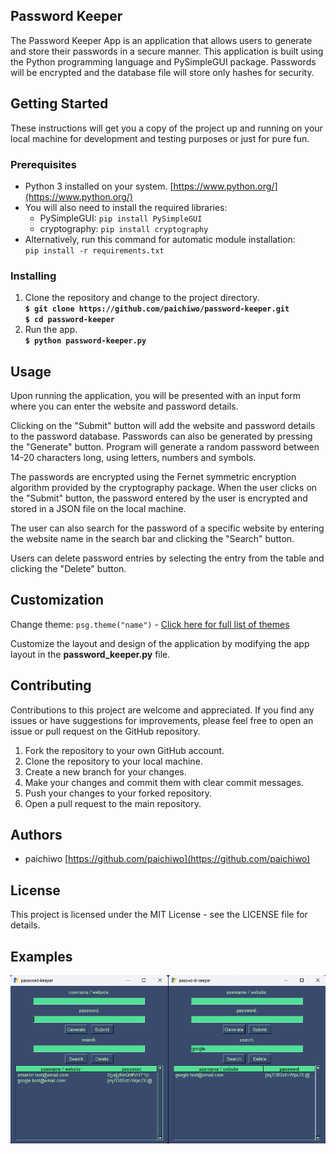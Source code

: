 ## **Password Keeper**

The Password Keeper App is an application that allows users to generate and store their passwords in a secure manner. This application is built using the Python programming language and PySimpleGUI package. Passwords will be encrypted and the database file will store only hashes for security.

## **Getting Started**

These instructions will get you a copy of the project up and running on your local machine for development and testing purposes or just for pure fun.

### **Prerequisites**

*   Python 3 installed on your system. [https://www.python.org/](https://www.python.org/)
*   You will also need to install the required libraries:
    *   PySimpleGUI: `pip install PySimpleGUI`
    *   cryptography: `pip install cryptography`
*   Alternatively, run this command for automatic module installation:  
    `pip install -r requirements.txt`

### **Installing**

1.  Clone the repository and change to the project directory.  
    **`$ git clone https://github.com/paichiwo/password-keeper.git`**  
    **`$ cd password-keeper`**
2.  Run the app.  
    **`$ python password-keeper.py`**

## **Usage**

Upon running the application, you will be presented with an input form where you can enter the website and password details. 

Clicking on the "Submit" button will add the website and password details to the password database.
Passwords can also be generated by pressing the "Generate" button. Program will generate a random password between 14-20 characters long, using letters, numbers and symbols.  

The passwords are encrypted using the Fernet symmetric encryption algorithm provided by the cryptography package. When the user clicks on the "Submit" button, the password entered by the user is encrypted and stored in a JSON file on the local machine.

The user can also search for the password of a specific website by entering the website name in the search bar and clicking the "Search" button.

Users can delete password entries by selecting the entry from the table and clicking the "Delete" button. 

## **Customization**

Change theme: `psg.theme("name")` - [Click here for full list of themes](https://media.geeksforgeeks.org/wp-content/uploads/20200511200254/f19.jpg) 

Customize the layout and design of the application by modifying the app layout in the **password\_keeper.py** file.

## **Contributing**

Contributions to this project are welcome and appreciated. If you find any issues or have suggestions for improvements, please feel free to open an issue or pull request on the GitHub repository.

1.  Fork the repository to your own GitHub account.
2.  Clone the repository to your local machine.
3.  Create a new branch for your changes.
4.  Make your changes and commit them with clear commit messages.
5.  Push your changes to your forked repository.
6.  Open a pull request to the main repository.

## **Authors**

*   paichiwo [https://github.com/paichiwo](https://github.com/paichiwo)

## **License**

This project is licensed under the MIT License - see the LICENSE file for details.

## **Examples**

![](img/screenshot/screenshot.png)